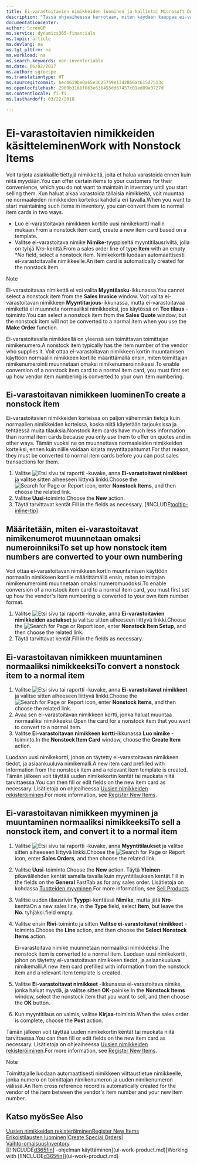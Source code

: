 ```yaml
---
title: Ei-varastoitavien nimikkeiden luominen ja hallinta| Microsoft Docs
description: "Tässä ohjeaiheessa kerrotaan, miten käydään kauppaa ei-varastoitavilla nimikkeillä tai nimikkeillä, joita ei säilytetä varastossa."
documentationcenter: 
author: SorenGP
ms.service: dynamics365-financials
ms.topic: article
ms.devlang: na
ms.tgt_pltfrm: na
ms.workload: na
ms.search.keywords: non-inventoriable
ms.date: 06/02/2017
ms.author: sgroespe
ms.translationtype: HT
ms.sourcegitcommit: bec0619be0a65e3625759e13d2866ac615d7513c
ms.openlocfilehash: 2969b3168f063e636455dd67457c01ed89a0727d
ms.contentlocale: fi-fi
ms.lasthandoff: 03/22/2018

---
```

# <a name="work-with-nonstock-items"></a><span data-ttu-id="70dcb-103">Ei-varastoitavien nimikkeiden käsitteleminen</span><span class="sxs-lookup"><span data-stu-id="70dcb-103">Work with Nonstock Items</span></span>
<span data-ttu-id="70dcb-104">Voit tarjota asiakkaille tiettyjä nimikkeitä, joita et halua varastoida ennen kuin niitä myydään.</span><span class="sxs-lookup"><span data-stu-id="70dcb-104">You can offer certain items to your customers for their convenience, which you do not want to maintain in inventory until you start selling them.</span></span> <span data-ttu-id="70dcb-105">Kun haluat alkaa varastoida tällaisia nimikkeitä, voit muuntaa ne normaaleiden nimikkeiden korteiksi kahdella eri tavalla.</span><span class="sxs-lookup"><span data-stu-id="70dcb-105">When you want to start maintaining such items in inventory, you can convert them to normal item cards in two ways.</span></span>

* <span data-ttu-id="70dcb-106">Luo ei-varastoitavan nimikkeen kortille uusi nimikekortti mallin mukaan.</span><span class="sxs-lookup"><span data-stu-id="70dcb-106">From a nonstock item card, create a new item card based on a template.</span></span>
* <span data-ttu-id="70dcb-107">Valitse ei-varastoitava nimike **Nimike**-tyyppiseltä myyntitilausriviltä, jolla on tyhjä *Nro*-kenttä.</span><span class="sxs-lookup"><span data-stu-id="70dcb-107">From a sales order line of type **Item** with an empty \**No* field, select a nonstock item.</span></span> <span data-ttu-id="70dcb-108">Nimikekortti luodaan automaattisesti ei-varastoitavalle nimikkeelle.</span><span class="sxs-lookup"><span data-stu-id="70dcb-108">An item card is automatically created for the nonstock item.</span></span>

> [!NOTE]  
>   <span data-ttu-id="70dcb-109">Ei-varastoitavaa nimikettä ei voi valita **Myyntilasku**-ikkunassa.</span><span class="sxs-lookup"><span data-stu-id="70dcb-109">You cannot select a nonstock item from the **Sales Invoice** window.</span></span> <span data-ttu-id="70dcb-110">Voit valita ei-varastoitavan nimikkeen **Myyntitarjous**-ikkunassa, mutta ei-varastoitavaa nimikettä ei muunneta normaaliksi nimikkeeksi, jos käytössä on **Tee tilaus** -toiminto.</span><span class="sxs-lookup"><span data-stu-id="70dcb-110">You can select a nonstock item from the **Sales Quote** window, but the nonstock item will not be converted to a normal item when you use the **Make Order** function.</span></span>

<span data-ttu-id="70dcb-111">Ei-varastoitavalla nimikkeellä on yleensä sen toimittavan toimittajan nimikenumero.</span><span class="sxs-lookup"><span data-stu-id="70dcb-111">A nonstock item typically has the item number of the vendor who supplies it.</span></span> <span data-ttu-id="70dcb-112">Voit ottaa ei-varastoitavan nimikkeen kortin muuntamisen käyttöön normaalin nimikkeen kortille määrittämällä ensin, miten toimittajan nimikenumerointi muunnetaan omaksi nimikenumeroinniksesi.</span><span class="sxs-lookup"><span data-stu-id="70dcb-112">To enable conversion of a nonstock item card to a normal item card, you must first set up how vendor item numbering is converted to your own item numbering.</span></span>   

## <a name="to-create-a-nonstock-item"></a><span data-ttu-id="70dcb-113">Ei-varastoitavan nimikkeen luominen</span><span class="sxs-lookup"><span data-stu-id="70dcb-113">To create a nonstock item</span></span>
<span data-ttu-id="70dcb-114">Ei-varastoitavien nimikkeiden korteissa on paljon vähemmän tietoja kuin normaalien nimikkeiden korteissa, koska niitä käytetään tarjouksissa ja tehtäessä muita tilauksia.</span><span class="sxs-lookup"><span data-stu-id="70dcb-114">Nonstock item cards have much less information than normal item cards because you only use them to offer on quotes and in other ways.</span></span> <span data-ttu-id="70dcb-115">Tämän vuoksi ne on muunnettava normaaleiden nimikkeiden korteiksi, ennen kuin niille voidaan kirjata myyntitapahtumat.</span><span class="sxs-lookup"><span data-stu-id="70dcb-115">For that reason, they must be converted to normal item cards before you can post sales transactions for them.</span></span>

1. <span data-ttu-id="70dcb-116">Valitse ![Etsi sivu tai raportti](media/ui-search/search_small.png "Etsi sivu tai raportti -kuvake") -kuvake, anna **Ei-varastoitavat nimikkeet** ja valitse sitten aiheeseen liittyvä linkki.</span><span class="sxs-lookup"><span data-stu-id="70dcb-116">Choose the ![Search for Page or Report](media/ui-search/search_small.png "Search for Page or Report icon") icon, enter **Nonstock Items**, and then choose the related link.</span></span>
2. <span data-ttu-id="70dcb-117">Valitse **Uusi**-toiminto.</span><span class="sxs-lookup"><span data-stu-id="70dcb-117">Choose the **New** action.</span></span>
3. <span data-ttu-id="70dcb-118">Täytä tarvittavat kentät.</span><span class="sxs-lookup"><span data-stu-id="70dcb-118">Fill in the fields as necessary.</span></span> [!INCLUDE[tooltip-inline-tip](includes/tooltip-inline-tip_md.md)]

## <a name="to-set-up-how-nonstock-item-numbers-are-converted-to-your-own-numbering"></a><span data-ttu-id="70dcb-119">Määritetään, miten ei-varastoitavat nimikenumerot muunnetaan omaksi numeroinniksi</span><span class="sxs-lookup"><span data-stu-id="70dcb-119">To set up how nonstock item numbers are converted to your own numbering</span></span>
<span data-ttu-id="70dcb-120">Voit ottaa ei-varastoitavan nimikkeen kortin muuntamisen käyttöön normaalin nimikkeen kortille määrittämällä ensin, miten toimittajan nimikenumerointi muunnetaan omaksi numeromuodoksi.</span><span class="sxs-lookup"><span data-stu-id="70dcb-120">To enable conversion of a nonstock item card to a normal item card, you must first set up how the vendor's item numbering is converted to your own item number format.</span></span>

1. <span data-ttu-id="70dcb-121">Valitse ![Etsi sivu tai raportti](media/ui-search/search_small.png "Etsi sivu tai raportti -kuvake") -kuvake, anna **Ei-varastoitavien nimikkeiden asetukset** ja valitse sitten aiheeseen liittyvä linkki.</span><span class="sxs-lookup"><span data-stu-id="70dcb-121">Choose the ![Search for Page or Report](media/ui-search/search_small.png "Search for Page or Report icon") icon, enter **Nonstock Item Setup**, and then choose the related link.</span></span>
2. <span data-ttu-id="70dcb-122">Täytä tarvittavat kentät.</span><span class="sxs-lookup"><span data-stu-id="70dcb-122">Fill in the fields as necessary.</span></span>

## <a name="to-convert-a-nonstock-item-to-a-normal-item"></a><span data-ttu-id="70dcb-123">Ei-varastoitavan nimikkeen muuntaminen normaaliksi nimikkeeksi</span><span class="sxs-lookup"><span data-stu-id="70dcb-123">To convert a nonstock item to a normal item</span></span>
1. <span data-ttu-id="70dcb-124">Valitse ![Etsi sivu tai raportti](media/ui-search/search_small.png "Etsi sivu tai raportti -kuvake") -kuvake, anna **Ei-varastoitavat nimikkeet** ja valitse sitten aiheeseen liittyvä linkki.</span><span class="sxs-lookup"><span data-stu-id="70dcb-124">Choose the ![Search for Page or Report](media/ui-search/search_small.png "Search for Page or Report icon") icon, enter **Nonstock Items**, and then choose the related link.</span></span>
2. <span data-ttu-id="70dcb-125">Avaa sen ei-varastoitavan nimikkeen kortti, jonka haluat muuntaa normaaliksi nimikkeeksi.</span><span class="sxs-lookup"><span data-stu-id="70dcb-125">Open the card for a nonstock item that you want to convert to a normal item.</span></span>
3. <span data-ttu-id="70dcb-126">Valitse **Ei-varastoitavan nimikkeen kortti**-ikkunassa **Luo nimike** -toiminto.</span><span class="sxs-lookup"><span data-stu-id="70dcb-126">In the **Nonstock Item Card** window, choose the **Create Item** action.</span></span>

<span data-ttu-id="70dcb-127">Luodaan uusi nimikekortti, johon on täytetty ei-varastoitavan nimikkeen tiedot, ja asiaankuuluva nimikemalli.</span><span class="sxs-lookup"><span data-stu-id="70dcb-127">A new item card prefilled with information from the nonstock item and a relevant item template is created.</span></span> <span data-ttu-id="70dcb-128">Tämän jälkeen voit täyttää uuden nimikekortin kentät tai muokata niitä tarvittaessa.</span><span class="sxs-lookup"><span data-stu-id="70dcb-128">You can then fill or edit fields on the new item card as necessary.</span></span> <span data-ttu-id="70dcb-129">Lisätietoja on ohjeaiheessa [Uusien nimikkeiden rekisteröiminen](inventory-how-register-new-items.md).</span><span class="sxs-lookup"><span data-stu-id="70dcb-129">For more information, see [Register New Items](inventory-how-register-new-items.md).</span></span>

## <a name="to-sell-a-nonstock-item-and-convert-it-to-a-normal-item"></a><span data-ttu-id="70dcb-130">Ei-varastoitavan nimikkeen myyminen ja muuntaminen normaaliksi nimikkeeksi</span><span class="sxs-lookup"><span data-stu-id="70dcb-130">To sell a nonstock item, and convert it to a normal item</span></span>
1. <span data-ttu-id="70dcb-131">Valitse ![Etsi sivu tai raportti](media/ui-search/search_small.png "Etsi sivu tai raportti -kuvake") -kuvake, anna **Myyntitilaukset** ja valitse sitten aiheeseen liittyvä linkki.</span><span class="sxs-lookup"><span data-stu-id="70dcb-131">Choose the ![Search for Page or Report](media/ui-search/search_small.png "Search for Page or Report icon") icon, enter **Sales Orders**, and then choose the related link.</span></span>
2. <span data-ttu-id="70dcb-132">Valitse **Uusi**-toiminto.</span><span class="sxs-lookup"><span data-stu-id="70dcb-132">Choose the **New** action.</span></span> <span data-ttu-id="70dcb-133">Täytä **Yleinen**-pikavälilehden kentät samalla tavalla kuin myyntitilauksen kentät.</span><span class="sxs-lookup"><span data-stu-id="70dcb-133">Fill in the fields on the **General** FastTab as for any sales order.</span></span> <span data-ttu-id="70dcb-134">Lisätietoja on kohdassa [Tuotteiden myyminen](sales-how-sell-products.md).</span><span class="sxs-lookup"><span data-stu-id="70dcb-134">For more information, see [Sell Products](sales-how-sell-products.md).</span></span>
3. <span data-ttu-id="70dcb-135">Valitse uuden tilausrivin **Tyyppi**-kentässä **Nimike**, mutta jätä **Nro**-kenttä</span><span class="sxs-lookup"><span data-stu-id="70dcb-135">On a new sales line, in the **Type** field, select **Item**, but leave the **No.**</span></span> <span data-ttu-id="70dcb-136">tyhjäksi.</span><span class="sxs-lookup"><span data-stu-id="70dcb-136">field empty.</span></span>
4. <span data-ttu-id="70dcb-137">Valitse ensin **Rivi**-toiminto ja sitten **Valitse ei-varastoitavat nimikkeet** -toiminto.</span><span class="sxs-lookup"><span data-stu-id="70dcb-137">Choose the **Line** action, and then choose the **Select Nonstock Items** action.</span></span>

    <span data-ttu-id="70dcb-138">Ei-varastoitava nimike muunnetaan normaaliksi nimikkeeksi.</span><span class="sxs-lookup"><span data-stu-id="70dcb-138">The nonstock item is converted to a normal item.</span></span> <span data-ttu-id="70dcb-139">Luodaan uusi nimikekortti, johon on täytetty ei-varastoitavan nimikkeen tiedot, ja asiaankuuluva nimikemalli.</span><span class="sxs-lookup"><span data-stu-id="70dcb-139">A new item card prefilled with information from the nonstock item and a relevant item template is created.</span></span>
5. <span data-ttu-id="70dcb-140">Valitse **Ei-varastoitavat nimikkeet** -ikkunassa ei-varastoitava nimike, jonka haluat myydä, ja valitse sitten **OK**-painike.</span><span class="sxs-lookup"><span data-stu-id="70dcb-140">In the **Nonstock Items** window, select the nonstock item that you want to sell, and then choose the **OK** button.</span></span>
6. <span data-ttu-id="70dcb-141">Kun myyntitilaus on valmis, valitse **Kirjaa**-toiminto.</span><span class="sxs-lookup"><span data-stu-id="70dcb-141">When the sales order is complete, choose the **Post** action.</span></span>

<span data-ttu-id="70dcb-142">Tämän jälkeen voit täyttää uuden nimikekortin kentät tai muokata niitä tarvittaessa.</span><span class="sxs-lookup"><span data-stu-id="70dcb-142">You can then fill or edit fields on the new item card as necessary.</span></span> <span data-ttu-id="70dcb-143">Lisätietoja on ohjeaiheessa [Uusien nimikkeiden rekisteröiminen](inventory-how-register-new-items.md).</span><span class="sxs-lookup"><span data-stu-id="70dcb-143">For more information, see [Register New Items](inventory-how-register-new-items.md).</span></span>

> [!NOTE]  
>   <span data-ttu-id="70dcb-144">Toimittajalle luodaan automaattisesti nimikkeen viittaustietue nimikkeelle, jonka numero on toimittajan nimikenumeron ja uuden nimikenumeron välissä.</span><span class="sxs-lookup"><span data-stu-id="70dcb-144">An Item cross reference record is automatically created for the vendor of the item between the vendor's item number and your new item number.</span></span>

## <a name="see-also"></a><span data-ttu-id="70dcb-145">Katso myös</span><span class="sxs-lookup"><span data-stu-id="70dcb-145">See Also</span></span>
[<span data-ttu-id="70dcb-146">Uusien nimikkeiden rekisteröiminen</span><span class="sxs-lookup"><span data-stu-id="70dcb-146">Register New Items</span></span>](inventory-how-register-new-items.md)  
<span data-ttu-id="70dcb-147">[Erikoistilausten luominen](sales-how-to-create-special-orders.md)|</span><span class="sxs-lookup"><span data-stu-id="70dcb-147">[Create Special Orders](sales-how-to-create-special-orders.md)|</span></span>  
[<span data-ttu-id="70dcb-148">Vaihto-omaisuus</span><span class="sxs-lookup"><span data-stu-id="70dcb-148">Inventory</span></span>](inventory-manage-inventory.md)  
<span data-ttu-id="70dcb-149">[[!INCLUDE[d365fin](includes/d365fin_md.md)] -ohjelman käyttäminen](ui-work-product.md)</span><span class="sxs-lookup"><span data-stu-id="70dcb-149">[Working with [!INCLUDE[d365fin](includes/d365fin_md.md)]](ui-work-product.md)</span></span>

